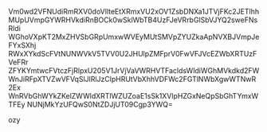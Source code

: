 Vm0wd2VFNUdiRmRXV0doVllteEtXRmxVU2xOV1ZsbDNXa1JTVjFKc2JETlhh
MUpUVmpGYWRHVkdiRnBOCk0wSklWbTB4UzFJeVRrbGlSbVJYQ2sweFNsRldi
WGhoVXpKT2MxZHVSbGRpUmxwWVEyMUtSMVpZYUZkaApNVXBJVmpJeFYxSXhj
RWxXYkdScFVtNUNWVkV5TVV0U2JHUlpZMFprV0FwVFJVcEZWbXRTUzFVeFRr
ZFYKYmtwcFVtczFjRlpxU205V1JrVjVaVWRHVTFacldsWldiWGhMVkdkd2FW
WnJiRFpXTVZwVFVqSlJlRlJzClpHRUtVbXhhVDFWc2FGTlNWbXgwWTNwR2Ex
WnRVbGhWYkZKelZWWldXRTlWZUZoaE1sSk1XVlpHZGxNeQpSbGhTYmxWTFEy
NUNjMkYzUFQwS0NtZDJjUT09Cgp3YWQ=

ozy